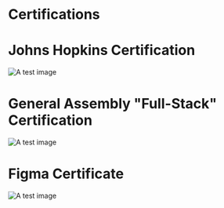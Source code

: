 # Certifications
# Johns Hopkins Certification
![A test image](https://i.imgur.com/gLTb0ID.png)

# General Assembly "Full-Stack" Certification
![A test image](https://i.imgur.com/ygE9qdC.png)

# Figma Certificate
![A test image](https://i.imgur.com/aB4sBjc.png)



